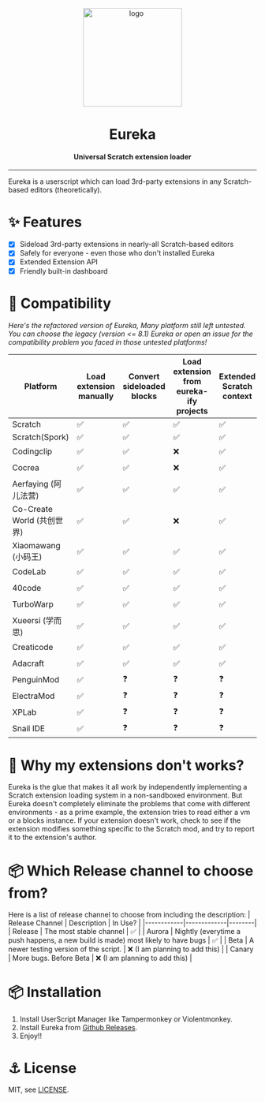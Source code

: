 <div align="center">

<img alt="logo" src="./assets/eureka.svg" width="200px">

# Eureka

#### Universal Scratch extension loader

</div>

---

Eureka is a userscript which can load 3rd-party extensions in any Scratch-based editors (theoretically).

# ✨ Features

- [x] Sideload 3rd-party extensions in nearly-all Scratch-based editors
- [x] Safely for everyone - even those who don't installed Eureka
- [x] Extended Extension API
- [x] Friendly built-in dashboard

# 🔧 Compatibility

*Here's the refactored version of Eureka, Many platform still left untested. You can choose the legacy (version <= 8.1) Eureka or open an issue for the compatibility problem you faced in those untested platforms!*

| Platform                        | Load extension manually | Convert sideloaded blocks | Load extension from eureka-ify projects | Extended Scratch context | No mixin conflicts |
|---------------------------------|-------------------------|---------------------------|-----------------------------------------|--------------------------|--------------------|
| Scratch                         | ✅                      | ✅                       | ✅                                      | ✅                       | ✅                |
| Scratch(Spork)                  | ✅                      | ✅                       | ✅                                      | ✅                       | ✅                |
| Codingclip                      | ✅                      | ✅                       | ❌                                      | ✅                       | ❓                |
| Cocrea                          | ✅                      | ✅                       | ❌                                      | ✅                       | ❓                |
| Aerfaying (阿儿法营)             | ✅                      | ✅                       | ✅                                      | ✅                       | ❓                |
| Co-Create World (共创世界)       | ✅                      | ✅                       | ❌                                      | ✅                       | ❓                |
| Xiaomawang (小码王)              | ✅                      | ✅                       | ✅                                      | ✅                       | ❓                |
| CodeLab                         | ✅                      | ✅                       | ✅                                      | ✅                       | ❓                |
| 40code                          | ✅                      | ✅                       | ✅                                      | ✅                       | ❓                |
| TurboWarp                       | ✅                      | ✅                       | ✅                                      | ✅                       | ❓                |
| Xueersi (学而思)                 | ✅                      | ✅                       | ✅                                      | ✅                       | ❓                |
| Creaticode                      | ✅                      | ✅                       | ✅                                      | ✅                       | ❓                |
| Adacraft                        | ✅                      | ✅                       | ✅                                      | ✅                       | ❓                |
| PenguinMod                      | ✅                      | ❓                       | ❓                                      | ❓                       | ❓                |
| ElectraMod                      | ✅                      | ❓                       | ❓                                      | ❓                       | ❓                |
| XPLab                           | ✅                      | ❓                       | ❓                                      | ❓                       | ❓                |
| Snail IDE                       | ✅                      | ❓                       | ❓                                      | ❓                       | ❓                |

# 🧵 Why my extensions don't works?

Eureka is the glue that makes it all work by independently implementing a Scratch extension loading system in a non-sandboxed environment. But Eureka doesn't completely eliminate the problems that come with different environments - as a prime example, the extension tries to read either a vm or a blocks instance. If your extension doesn't work, check to see if the extension modifies something specific to the Scratch mod, and try to report it to the extension's author.

# 📦 Which Release channel to choose from?
Here is a list of release channel to choose from including the description:
| Release Channel | Description | In Use? |
|------------|-------------|--------|
| Release | The most stable channel | ✅ |
| Aurora | Nightly (everytime a push happens, a new build is made) most likely to have bugs | ✅ |
| Beta | A newer testing version of the script. | ❌ (I am planning to add this) |
| Canary | More bugs. Before Beta | ❌ (I am planning to add this) |

# 📦 Installation

1. Install UserScript Manager like Tampermonkey or Violentmonkey.
2. Install Eureka from [Github Releases](https://github.com/kokofixcomputers/Eureka/releases).
3. Enjoy!!

# ⚓ License

MIT, see [LICENSE](./LICENSE).
